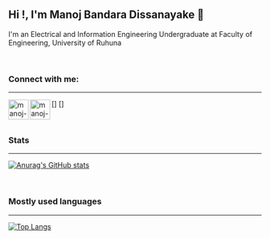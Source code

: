 ## Hi !, I'm Manoj Bandara Dissanayake 👋


 I'm an Electrical and Information Engineering Undergraduate at Faculty of Engineering, University of Ruhuna
 
<br />

### Connect with me:
---

[<img align="left" alt="manoj-b-dissanayake_mail" src="https://www.vectorlogo.zone/logos/gmail/gmail-icon.svg" height="40" width="40"  />]
[<img align="left" alt="manoj-b-dissanayake | LinkedIn" src="https://www.vectorlogo.zone/logos/linkedin/linkedin-icon.svg" height="40" width="40" />]

<br />

### Stats
---

[![Anurag's GitHub stats](https://github-readme-stats.vercel.app/api?username=ManojBD)](https://github.com/manchiz/github-readme-stats)

<br />

### Mostly used languages
---

[![Top Langs](https://github-readme-stats.vercel.app/api/top-langs/?username=ManojBD)](https://github.com/manchiz/github-readme-stats)

<!--
**ManojBD/ManojBD** is a ✨ _special_ ✨ repository because its `README.md` (this file) appears on your GitHub profile.

Here are some ideas to get you started:

-->
